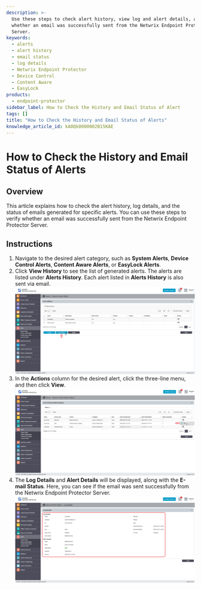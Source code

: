 ```yaml
---
description: >-
  Use these steps to check alert history, view log and alert details, and verify
  whether an email was successfully sent from the Netwrix Endpoint Protector
  Server.
keywords:
  - alerts
  - alert history
  - email status
  - log details
  - Netwrix Endpoint Protector
  - Device Control
  - Content Aware
  - EasyLock
products:
  - endpoint-protector
sidebar_label: How to Check the History and Email Status of Alert
tags: []
title: "How to Check the History and Email Status of Alerts"
knowledge_article_id: kA0Qk0000002B15KAE
---
```


# How to Check the History and Email Status of Alerts

## Overview

This article explains how to check the alert history, log details, and the status of emails generated for specific alerts. You can use these steps to verify whether an email was successfully sent from the Netwrix Endpoint Protector Server.

## Instructions

1. Navigate to the desired alert category, such as **System Alerts**, **Device Control Alerts**, **Content Aware Alerts**, or **EasyLock Alerts**.  
2. Click **View History** to see the list of generated alerts. The alerts are listed under **Alerts History**. Each alert listed in **Alerts History** is also sent via email.  
   ![Alerts History page showing list of generated alerts](images/ka0Qk000000Dzth_0EMQk00000CJ9iD.png)
3. In the **Actions** column for the desired alert, click the three-line menu, and then click **View**.  
   ![Actions column with View option highlighted](images/ka0Qk000000Dzth_0EMQk00000CJ1Co.png)
4. The **Log Details** and **Alert Details** will be displayed, along with the **E-mail Status**. Here, you can see if the email was sent successfully from the Netwrix Endpoint Protector Server.  
   ![Log Details and E-mail Status section showing email delivery status](images/ka0Qk000000Dzth_0EMQk00000CJA4n.png)
